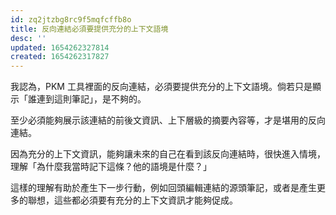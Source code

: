```yaml
---
id: zq2jtzbg8rc9f5mqfcffb8o
title: 反向連結必須要提供充分的上下文語境
desc: ''
updated: 1654262327814
created: 1654262317827
---
```


我認為，PKM 工具裡面的反向連結，必須要提供充分的上下文語境。倘若只是顯示「誰連到這則筆記」，是不夠的。

至少必須能夠展示該連結的前後文資訊、上下層級的摘要內容等，才是堪用的反向連結。

因為充分的上下文資訊，能夠讓未來的自己在看到該反向連結時，很快進入情境，理解「為什麼我當時記下這條？他的語境是什麼？」

這樣的理解有助於產生下一步行動，例如回頭編輯連結的源頭筆記，或者是產生更多的聯想，這些都必須要有充分的上下文資訊才能夠促成。